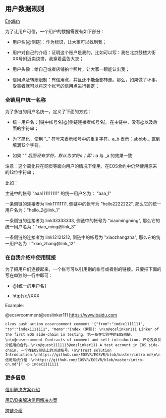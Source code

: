 ## 用户数据规则

[English](id.md)

为了让用户可信，一个用户的数据需要有如下部分：

- 用户名[@侧链]：作为标识，让大家可以找到我；

- 用户对自己的介绍：证明这个账户是我的，比如可以写：我在北京鼓楼大街XX号附近卖烧饼，我穿着蓝色大衣；

- 用户头像：给自己或者店铺拍个照片，让大家一眼能认出我；

- 信用点及转账限制：有信用点，并且还不能全部转走。那么，如果做了坏事，受害者就可以将这个帐号的信用点进行锁定；


### 全链用户统一名称

为了多链的用户名统一，定义了下面的方式：

- 统一用户名：[链中帐号名]@[侧链连接者帐号名]。在主链中，没有@以及后面的字符串；

- 为了简化，使用 "_" 符号来表示帐号中的重复字符。a_b 表示：abbbb... 直到填满12个字符。

- 如果 "_" 后面没有字符，默认为字符a；即：a_ 与 _a 的效果一致

注意：这个简化只在网页等面向用户的情况下使用，在EOS合约中仍然使用原来的12位字符串；

比如：

主链中的帐号 "aaa111111111" 的统一用户名为： "aaa_1"

一条侧链的连接者为 link11111111, 侧链中的帐号为 "hello2222222", 那么它的统一用户名为："hello_2@link_1"

一条侧链的连接者为 link33333333, 侧链中的帐号为 "xiaomingming", 那么它的统一用户名为："xiao_ming@link_3"

一条侧链的连接者为 link12121212, 侧链中的帐号为 "xiaozhangzha", 那么它的统一用户名为："xiao_zhang@link_12"


### 在自我介绍中使用链接

为了把用户们连接起来，一个帐号可以引用别的帐号或者别的链接。只要把下面的写在单独的一行中即可：

- @[统一的用户名]

- http(s)://XXX

Example:

@eosvrcomment@eoslinker111
https://www.baidu.com

```
cleos push action eosvrcomment comment '{"from":"index1111111", "to":"index1111111", "memo":"Index (索引): \n\n@eoslinker111 Linker of the first EOS side-chain in testing. 第一条在实验中的EOS侧链。\n\n@eosvrcomment Contracts of comment and self-introduction. 评论及自我介绍用的合约。\n\n@guest1111113@eoslinker111 A test account in EOS side-chain. 一个在EOS侧链上的测试帐号。\n\nTrust solution Introduction:\nhttps://github.com/EOSVR/EOSVR/blob/master/intro.md\n\n信用系统介绍：\nhttps://github.com/EOSVR/EOSVR/blob/master/intro-cn.md"}' -p index1111111
```


### 更多信息

[信用解决方案介绍](intro-cn.md)

[用EVD来解决信用解决方案](README-cn.md)

[跨链介绍](sidechain-cn.md)

